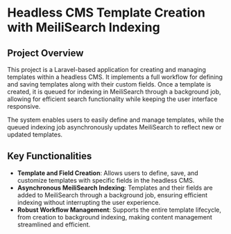 # Headless CMS Template Creation with MeiliSearch Indexing

## Project Overview

This project is a Laravel-based application for creating and managing templates within a headless CMS. It implements a full workflow for defining and saving templates along with their custom fields. Once a template is created, it is queued for indexing in MeiliSearch through a background job, allowing for efficient search functionality while keeping the user interface responsive.

The system enables users to easily define and manage templates, while the queued indexing job asynchronously updates MeiliSearch to reflect new or updated templates.

## Key Functionalities

- **Template and Field Creation**: Allows users to define, save, and customize templates with specific fields in the headless CMS.
- **Asynchronous MeiliSearch Indexing**: Templates and their fields are added to MeiliSearch through a background job, ensuring efficient indexing without interrupting the user experience.
- **Robust Workflow Management**: Supports the entire template lifecycle, from creation to background indexing, making content management streamlined and efficient.
